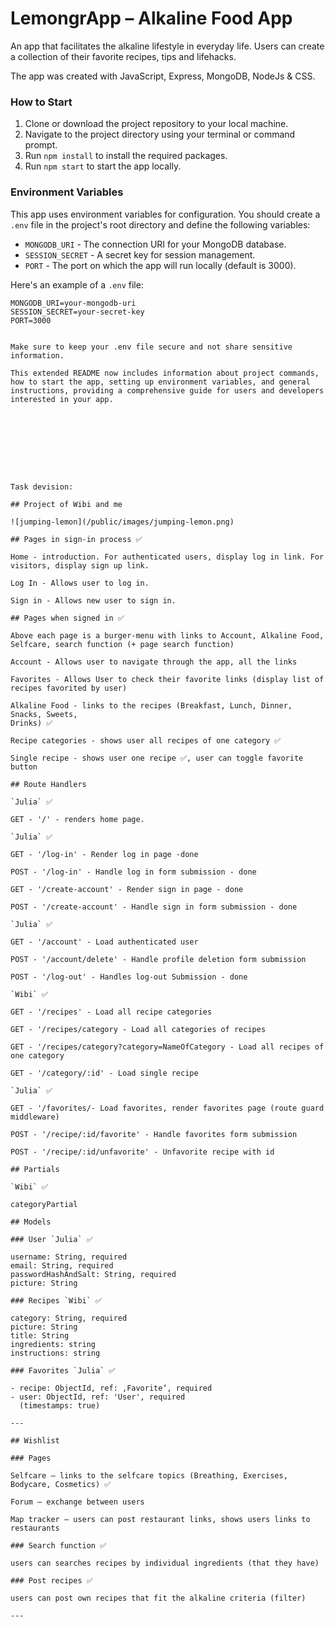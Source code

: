 # LemongrApp – Alkaline Food App

An app that facilitates the alkaline lifestyle in everyday life. Users can create a collection of their favorite recipes, tips and lifehacks.

The app was created with JavaScript, Express, MongoDB, NodeJs & CSS.


### How to Start
1. Clone or download the project repository to your local machine.
2. Navigate to the project directory using your terminal or command prompt.
3. Run `npm install` to install the required packages.
4. Run `npm start` to start the app locally.

### Environment Variables
This app uses environment variables for configuration. You should create a `.env` file in the project's root directory and define the following variables:

- `MONGODB_URI` - The connection URI for your MongoDB database.
- `SESSION_SECRET` - A secret key for session management.
- `PORT` - The port on which the app will run locally (default is 3000).

Here's an example of a `.env` file:

```plaintext
MONGODB_URI=your-mongodb-uri
SESSION_SECRET=your-secret-key
PORT=3000


Make sure to keep your .env file secure and not share sensitive information.

This extended README now includes information about project commands, how to start the app, setting up environment variables, and general instructions, providing a comprehensive guide for users and developers interested in your app.









Task devision:

## Project of Wibi and me

![jumping-lemon](/public/images/jumping-lemon.png)

## Pages in sign-in process ✅

Home - introduction. For authenticated users, display log in link. For visitors, display sign up link.

Log In - Allows user to log in.

Sign in - Allows new user to sign in.

## Pages when signed in ✅

Above each page is a burger-menu with links to Account, Alkaline Food, Selfcare, search function (+ page search function)

Account - Allows user to navigate through the app, all the links

Favorites - Allows User to check their favorite links (display list of recipes favorited by user)

Alkaline Food - links to the recipes (Breakfast, Lunch, Dinner, Snacks, Sweets,
Drinks) ✅

Recipe categories - shows user all recipes of one category ✅

Single recipe - shows user one recipe ✅, user can toggle favorite button

## Route Handlers

`Julia` ✅

GET - '/' - renders home page.

`Julia` ✅

GET - '/log-in' - Render log in page -done

POST - '/log-in' - Handle log in form submission - done

GET - '/create-account' - Render sign in page - done

POST - '/create-account' - Handle sign in form submission - done

`Julia` ✅

GET - '/account' - Load authenticated user

POST - '/account/delete' - Handle profile deletion form submission

POST - '/log-out' - Handles log-out Submission - done

`Wibi` ✅

GET - '/recipes' - Load all recipe categories

GET - '/recipes/category - Load all categories of recipes

GET - '/recipes/category?category=NameOfCategory - Load all recipes of one category

GET - '/category/:id' - Load single recipe

`Julia` ✅

GET - '/favorites/- Load favorites, render favorites page (route guard middleware)

POST - '/recipe/:id/favorite' - Handle favorites form submission

POST - '/recipe/:id/unfavorite' - Unfavorite recipe with id

## Partials

`Wibi` ✅

categoryPartial

## Models

### User `Julia` ✅

username: String, required
email: String, required
passwordHashAndSalt: String, required
picture: String

### Recipes `Wibi` ✅

category: String, required
picture: String
title: String
ingredients: string
instructions: string

### Favorites `Julia` ✅

- recipe: ObjectId, ref: ‚Favorite‘, required
- user: ObjectId, ref: 'User', required
  (timestamps: true)

---

## Wishlist

### Pages

Selfcare – links to the selfcare topics (Breathing, Exercises, Bodycare, Cosmetics) ✅

Forum – exchange between users

Map tracker – users can post restaurant links, shows users links to restaurants

### Search function ✅

users can searches recipes by individual ingredients (that they have)

### Post recipes ✅

users can post own recipes that fit the alkaline criteria (filter)

---
